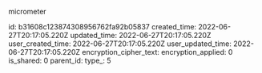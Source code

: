 micrometer

id: b31608c123874308956762fa92b05837
created_time: 2022-06-27T20:17:05.220Z
updated_time: 2022-06-27T20:17:05.220Z
user_created_time: 2022-06-27T20:17:05.220Z
user_updated_time: 2022-06-27T20:17:05.220Z
encryption_cipher_text: 
encryption_applied: 0
is_shared: 0
parent_id: 
type_: 5